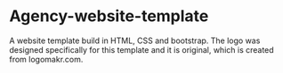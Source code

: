 # Agency-website-template
A website template build in HTML, CSS and bootstrap. The logo was designed specifically for this template and it is original, which is created from logomakr.com.
